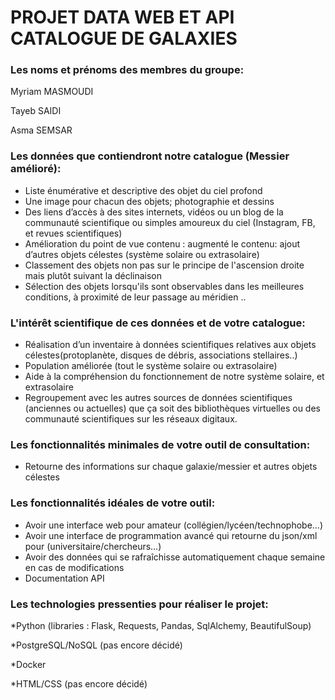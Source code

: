 
# PROJET DATA WEB ET API CATALOGUE DE GALAXIES


### Les noms et prénoms des membres du groupe:

Myriam MASMOUDI

Tayeb SAIDI

Asma SEMSAR


### Les données que contiendront notre catalogue (Messier amélioré):

* Liste énumérative et descriptive des objet du ciel profond 
* Une image pour chacun des objets; photographie et dessins
* Des liens d’accès à des sites internets, vidéos ou un blog de la communauté scientifique ou simples amoureux du ciel (Instagram, FB, et revues scientifiques)
* Amélioration du point de vue contenu : augmenté le contenu: ajout d’autres objets célestes (système solaire ou extrasolaire)
* Classement des objets non pas sur le principe de l'ascension droite mais plutôt suivant la déclinaison
* Sélection des objets lorsqu'ils sont observables dans les meilleures conditions, à proximité de leur passage au méridien ..




### L'intérêt scientifique de ces données et de votre catalogue:

* Réalisation d’un inventaire à données scientifiques relatives aux objets célestes(protoplanète, disques de débris, associations stellaires..)
* Population améliorée (tout le système solaire ou extrasolaire)
* Aide à la compréhension du fonctionnement de notre système solaire, et extrasolaire
* Regroupement avec les autres sources de données scientifiques (anciennes ou actuelles) que ça soit des bibliothèques virtuelles ou des communauté scientifiques sur les réseaux digitaux.


### Les fonctionnalités minimales de votre outil de consultation:
* Retourne des informations sur chaque galaxie/messier et autres objets célestes

### Les fonctionnalités idéales de votre outil: 
* Avoir une interface web pour amateur (collégien/lycéen/technophobe…)
* Avoir une interface de programmation avancé qui retourne du json/xml pour (universitaire/chercheurs…)
* Avoir des données qui se rafraîchisse automatiquement chaque semaine en cas de modifications
* Documentation API

### Les technologies pressenties pour réaliser le projet:

*Python (libraries : Flask, Requests, Pandas, SqlAlchemy, BeautifulSoup)

*PostgreSQL/NoSQL (pas encore décidé)

*Docker

*HTML/CSS (pas encore décidé)

